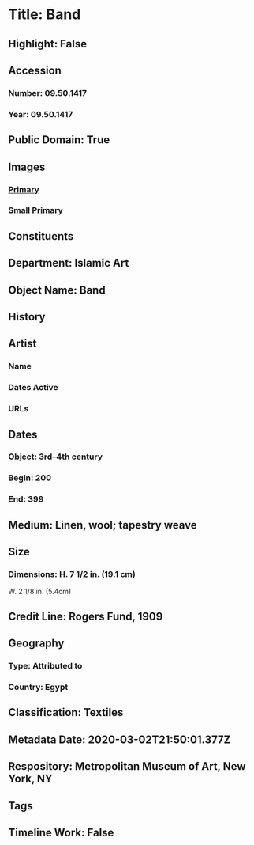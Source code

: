 # Title: Band
## Highlight: False
## Accession
### Number: 09.50.1417
### Year: 09.50.1417
## Public Domain: True
## Images
### [Primary](https://images.metmuseum.org/CRDImages/is/original/85844.jpg)
### [Small Primary](https://images.metmuseum.org/CRDImages/is/web-large/85844.jpg)
## Constituents
## Department: Islamic Art
## Object Name: Band
## History
## Artist
### Name
### Dates Active
### URLs
## Dates
### Object: 3rd–4th century
### Begin: 200
### End: 399
## Medium: Linen, wool; tapestry weave
## Size
### Dimensions: H. 7 1/2 in. (19.1 cm)
W. 2 1/8 in. (5.4cm)
## Credit Line: Rogers Fund, 1909
## Geography
### Type: Attributed to
### Country: Egypt
## Classification: Textiles
## Metadata Date: 2020-03-02T21:50:01.377Z
## Respository: Metropolitan Museum of Art, New York, NY
## Tags
## Timeline Work: False